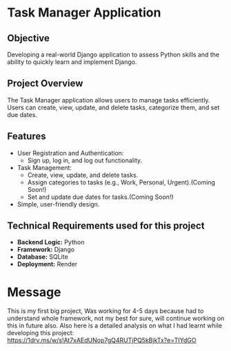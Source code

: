 # Task Manager Application

## Objective
Developing a real-world Django application to assess Python skills and the ability to quickly learn and implement Django.

## Project Overview
The Task Manager application allows users to manage tasks efficiently. Users can create, view, update, and delete tasks, categorize them, and set due dates.

## Features
- User Registration and Authentication:
  - Sign up, log in, and log out functionality.
- Task Management:
  - Create, view, update, and delete tasks.
  - Assign categories to tasks (e.g., Work, Personal, Urgent).(Coming Soon!)
  - Set and update due dates for tasks.(Coming Soon!)
- Simple, user-friendly design.

## Technical Requirements used for this project
- **Backend Logic:** Python
- **Framework:** Django
- **Database:** SQLite
- **Deployment:** Render

# Message
This is my first big project, Was working for 4-5 days because had to understand whole framework, not my best for sure, will continue working on this in future also.
Also here is a detailed analysis on what I had learnt while developing this project: https://1drv.ms/w/s!At7xAEdUNop7gQ4RUTjPQ5kBjkTx?e=TIYdGO
